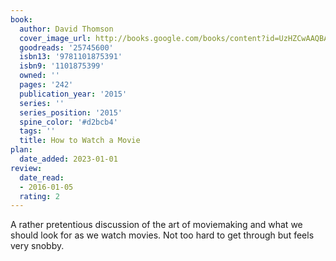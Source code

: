 ```yaml
---
book:
  author: David Thomson
  cover_image_url: http://books.google.com/books/content?id=UzHZCwAAQBAJ&printsec=frontcover&img=1&zoom=1&edge=curl&source=gbs_api
  goodreads: '25745600'
  isbn13: '9781101875391'
  isbn9: '1101875399'
  owned: ''
  pages: '242'
  publication_year: '2015'
  series: ''
  series_position: '2015'
  spine_color: '#d2bcb4'
  tags: ''
  title: How to Watch a Movie
plan:
  date_added: 2023-01-01
review:
  date_read:
  - 2016-01-05
  rating: 2
---
```


A rather pretentious discussion of the art of moviemaking and what we should look for as we watch movies. Not too hard to get through but feels very snobby.
